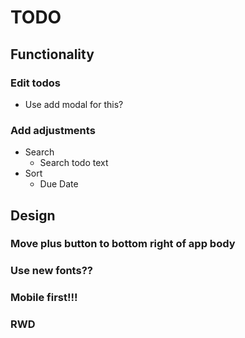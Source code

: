 # TODO

## Functionality

### Edit todos

- Use add modal for this?

### Add adjustments

- Search
  - Search todo text
- Sort
  - Due Date

## Design

### Move plus button to bottom right of app body

### Use new fonts??

### Mobile first!!!

### RWD
